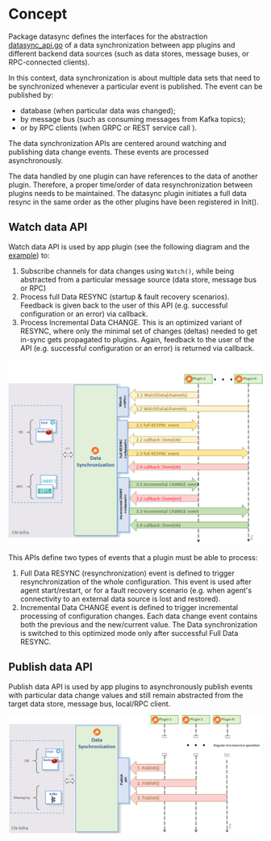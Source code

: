 # Concept
Package datasync defines the interfaces for the abstraction
[datasync_api.go](datasync_api.go)
of a data synchronization between app plugins and different backend data
sources (such as data stores, message buses, or RPC-connected clients).

In this context, data synchronization is about multiple data sets 
that need to be synchronized whenever a particular event is published. 
The event can be published by:
- database (when particular data was changed); 
- by message bus (such as consuming messages from Kafka topics); 
- or by RPC clients (when GRPC or REST service call ).

The data synchronization APIs are centered around watching 
and publishing data change events. These events are processed
asynchronously.

The data handled by one plugin can have references to the data
of another plugin. Therefore, a proper time/order of data
resynchronization between plugins needs to be maintained. The datasync
plugin initiates a full data resync in the same order as the other
plugins have been registered in Init().
  
## Watch data API
Watch data API is used by app plugin (see the following diagram and
the [example](../examples/datasync-plugin)) to:
1. Subscribe channels for data changes using `Watch()`, while being
   abstracted from a particular message source (data store, message bus
   or RPC)
2. Process full Data RESYNC (startup & fault recovery scenarios).
   Feedback is given back to the user of this API (e.g. successful
   configuration or an error) via callback.
3. Process Incremental Data CHANGE. This is an optimized variant
   of RESYNC, where only the minimal set of changes (deltas) needed
   to get in-sync gets propagated to plugins.
   Again, feedback to the user of the API (e.g. successful configuration
   or an error) is returned via callback.

![datasync](../docs/imgs/datasync_watch.png)

This APIs define two types of events that a plugin must be able
to process:
1. Full Data RESYNC (resynchronization) event is defined to trigger
   resynchronization of the whole configuration. This event is used
   after agent start/restart, or for a fault recovery scenario
   (e.g. when agent's connectivity to an external data source is lost
   and restored).
2. Incremental Data CHANGE event is defined to trigger incremental
   processing of configuration changes. Each data change event contains
   both the previous and the new/current value. The Data synchronization
   is switched to this optimized mode only after successful Full Data
   RESYNC.

## Publish data API

Publish data API is used by app plugins to asynchronously publish events 
with particular data change values and still remain abstracted from
the target data store, message bus, local/RPC client.

![datasync publish](../docs/imgs/datasync_pub.png)
